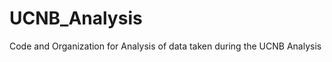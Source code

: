 UCNB_Analysis
=============

Code and Organization for Analysis of data taken during the UCNB Analysis

